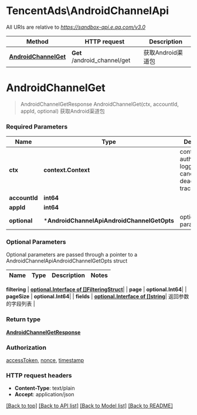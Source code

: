 # TencentAds\AndroidChannelApi

All URIs are relative to *https://sandbox-api.e.qq.com/v3.0*

Method | HTTP request | Description
------------- | ------------- | -------------
[**AndroidChannelGet**](AndroidChannelApi.md#AndroidChannelGet) | **Get** /android_channel/get | 获取Android渠道包


# **AndroidChannelGet**
> AndroidChannelGetResponse AndroidChannelGet(ctx, accountId, appId, optional)
获取Android渠道包

### Required Parameters

Name | Type | Description  | Notes
------------- | ------------- | ------------- | -------------
 **ctx** | **context.Context** | context for authentication, logging, cancellation, deadlines, tracing, etc.
  **accountId** | **int64**|  | 
  **appId** | **int64**|  | 
 **optional** | ***AndroidChannelApiAndroidChannelGetOpts** | optional parameters | nil if no parameters

### Optional Parameters
Optional parameters are passed through a pointer to a AndroidChannelApiAndroidChannelGetOpts struct

Name | Type | Description  | Notes
------------- | ------------- | ------------- | -------------


 **filtering** | [**optional.Interface of []FilteringStruct**](FilteringStruct.md)|  | 
 **page** | **optional.Int64**|  | 
 **pageSize** | **optional.Int64**|  | 
 **fields** | [**optional.Interface of []string**](string.md)| 返回参数的字段列表 | 

### Return type

[**AndroidChannelGetResponse**](AndroidChannelGetResponse.md)

### Authorization

[accessToken](../README.md#accessToken), [nonce](../README.md#nonce), [timestamp](../README.md#timestamp)

### HTTP request headers

 - **Content-Type**: text/plain
 - **Accept**: application/json

[[Back to top]](#) [[Back to API list]](../README.md#documentation-for-api-endpoints) [[Back to Model list]](../README.md#documentation-for-models) [[Back to README]](../README.md)

